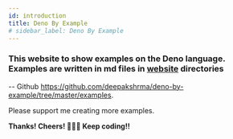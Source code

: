 ```yaml
---
id: introduction
title: Deno By Example
# sidebar_label: Deno By Example
---
```


### This website to show examples on the Deno language. Examples are written in md files in [website](/website/) directories

-- Github <a href="https://github.com/deepakshrma/deno-by-example/tree/master/examples" target="_blank">https://github.com/deepakshrma/deno-by-example/tree/master/examples</a>.

Please support me creating more examples.

**Thanks! Cheers! 🥂🍻🍻 Keep coding!!**
